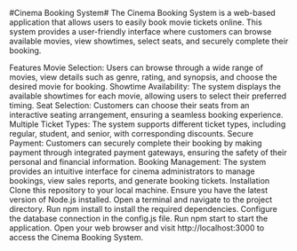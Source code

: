 #Cinema Booking System#
The Cinema Booking System is a web-based application that allows users to easily book movie tickets online. This system provides a user-friendly interface where customers can browse available movies, view showtimes, select seats, and securely complete their booking.

Features
Movie Selection: Users can browse through a wide range of movies, view details such as genre, rating, and synopsis, and choose the desired movie for booking.
Showtime Availability: The system displays the available showtimes for each movie, allowing users to select their preferred timing.
Seat Selection: Customers can choose their seats from an interactive seating arrangement, ensuring a seamless booking experience.
Multiple Ticket Types: The system supports different ticket types, including regular, student, and senior, with corresponding discounts.
Secure Payment: Customers can securely complete their booking by making payment through integrated payment gateways, ensuring the safety of their personal and financial information.
Booking Management: The system provides an intuitive interface for cinema administrators to manage bookings, view sales reports, and generate booking tickets.
Installation
Clone this repository to your local machine.
Ensure you have the latest version of Node.js installed.
Open a terminal and navigate to the project directory.
Run npm install to install the required dependencies.
Configure the database connection in the config.js file.
Run npm start to start the application.
Open your web browser and visit http://localhost:3000 to access the Cinema Booking System.
